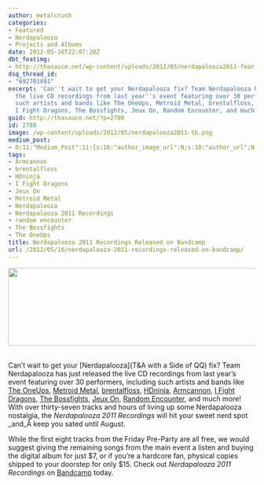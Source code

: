 ```yaml
---
author: metalcrush
categories:
- Featured
- Nerdapalooza
- Projects and Albums
date: 2012-05-16T22:07:20Z
dbt_featimg:
- http://thasauce.net/wp-content/uploads/2012/05/nerdapalooza2011-fear.png
dsq_thread_id:
- "692701891"
excerpt: 'Can''t wait to get your Nerdapalooza fix? Team Nerdapalooza has just released
  the live CD recordings from last year''s event featuring over 30 performers, including
  such artists and bands like The OneUps, Metroid Metal, brentalfloss, HDninja, Armcannon,
  I Fight Dragons, The Bossfights, Jeux On, Random Encounter, and much more! '
guid: http://thasauce.net/?p=2780
id: 2780
image: /wp-content/uploads/2012/05/nerdapalooza2011-tb.png
medium_post:
- O:11:"Medium_Post":11:{s:16:"author_image_url";N;s:10:"author_url";N;s:11:"byline_name";N;s:12:"byline_email";N;s:10:"cross_link";N;s:2:"id";N;s:21:"follower_notification";N;s:7:"license";N;s:14:"publication_id";N;s:6:"status";N;s:3:"url";N;}
tags:
- Armcannon
- brentalfloss
- HDninja
- I Fight Dragons
- Jeux On
- Metroid Metal
- Nerdapalooza
- Nerdapalooza 2011 Recordings
- random encounter
- The Bossfights
- The OneUps
title: Nerdapalooza 2011 Recordings Released on Bandcamp
url: /2012/05/16/nerdapalooza-2011-recordings-released-on-bandcamp/
---
```


<center>
  <a href="http://thasauce.net/wp-content/uploads/2012/05/nerdapalooza2011-banner.png"><img class="aligncenter size-full wp-image-2782" title="nerdapalooza2011-banner" src="http://thasauce.net/wp-content/uploads/2012/05/nerdapalooza2011-banner.png" alt="" width="575" height="158" srcset="http://thasauce.net/wp-content/uploads/2012/05/nerdapalooza2011-banner.png 575w, http://thasauce.net/wp-content/uploads/2012/05/nerdapalooza2011-banner-300x82.png 300w, http://thasauce.net/wp-content/uploads/2012/05/nerdapalooza2011-banner-75x20.png 75w" sizes="(max-width: 575px) 100vw, 575px" /></a>
</center>&nbsp;

Can&#8217;t wait to get your [Nerdapalooza](T&A with a Side of QQ) fix? Team Nerdapalooza has just released the live CD recordings from last year&#8217;s event featuring over 30 performers, including such artists and bands like [The OneUps](theoneups.com), [Metroid Metal](http://www.metroidmetal.com/), [brentalfloss](http://brentalfloss.com/home.cfm), [HDninja](http://hdninja.com/), [Armcannon](http://www.armcannon.com/), [I Fight Dragons](http://www.ifightdragons.com/), [The Bossfights](http://www.thebossfights.com/fr_welcome.cfm), [Jeux On](https://www.facebook.com/pages/Jeux-On/138673339488451), [Random Encounter](http://randomencounterband.com/), and much more! With over thirty-seven tracks and hours of living up some Nerdapalooza nostalgia, the _Nerdapalooza 2011 Recordings_ will hit your sweet nerd spot _and_Â keep you sated until August.

While the first eight tracks from the Friday Pre-Party are all free, we would suggest giving the remaining songs from the main event a listen and buying the digital album for just $7, or if you&#8217;re a hardcore fan, physical copies shipped to your doorstep for only $15. Check out _Nerdapalooza 2011 Recordings_ on [Bandcamp](http://nerdapaloozafest.bandcamp.com/) today.